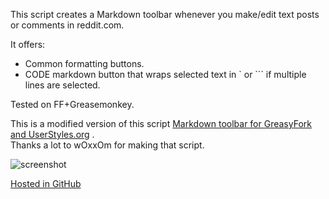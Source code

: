 This script creates a Markdown toolbar whenever you make/edit text posts or comments in reddit.com.

It offers:  
- Common formatting buttons.
- CODE markdown button that wraps selected text in \` or \``` if multiple lines are selected.

Tested on FF+Greasemonkey.
<br>

This is a modified version of this script [Markdown toolbar for GreasyFork and UserStyles.org](https://greasyfork.org/en/scripts/6779-markdown-toolbar-for-greasyfork-and-userstyles-org) .  
Thanks a lot to wOxxOm for making that script.


![screenshot](https://greasyfork.org/system/screenshots/screenshots/000/002/244/original/2015-10-15_163149.jpg?1444915978)  

[Hosted in GitHub](https://github.com/darkred/Userscripts)